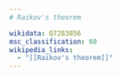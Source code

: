 ```yaml
---
# Raikov's theorem

wikidata: Q7283856
msc_classification: 60
wikipedia_links:
  - "[[Raikov's theorem]]"
---
```

